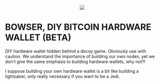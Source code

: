 

  <p align="center">
<img src="https://i.imgur.com/PJXob0B.png" />
</p>

<h1>BOWSER, DIY BITCOIN HARDWARE WALLET (BETA)</h1>

DIY hardware wallet hidden behind a decoy game. Obviously use with caution.
We understand the importance of building our own nodes, yet we don't give the same emphasis to building hardware wallets, why not?!

I suppose building your own hardware wallet is a bit like building a lightsaber, only really necessary if you want to be a Jedi. 

